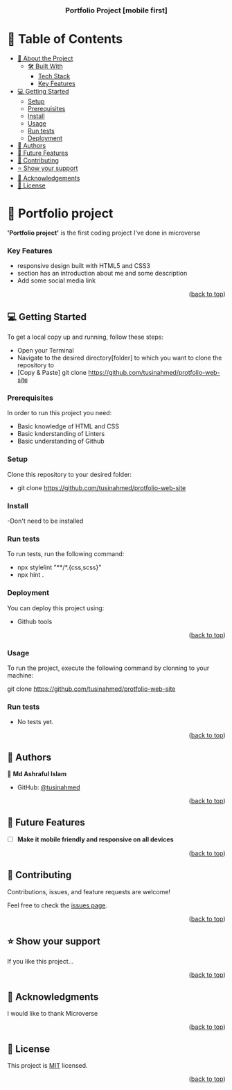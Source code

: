 
# <a name="readme-top"></a>

<div align="center">


  <br/>

  <h3><b>Portfolio Project [mobile first]</b></h3>

</div>



# 📗 Table of Contents

- [📖 About the Project](#about-project)
  - [🛠 Built With](#built-with)
    - [Tech Stack](#tech-stack)
    - [Key Features](#key-features)
- [💻 Getting Started](#getting-started)
  - [Setup](#setup)
  - [Prerequisites](#prerequisites)
  - [Install](#install)
  - [Usage](#usage)
  - [Run tests](#run-tests)
  - [Deployment](#deployment)
- [👥 Authors](#authors)
- [🔭 Future Features](#future-features)
- [🤝 Contributing](#contributing)
- [⭐️ Show your support](#support)
- [🙏 Acknowledgements](#acknowledgements)
- [📝 License](#license)




# 📖 Portfolio project <a name="about-project"></a>



**'Portfolio project'** is the first coding project I've done in microverse

### Key Features <a name="key-features"></a>


- responsive design built with HTML5 and CSS3
- section has an introduction about me and some description
- Add some social media link


<p align="right">(<a href="#readme-top">back to top</a>)</p>

## 💻 Getting Started <a name="getting-started"></a>

To get a local copy up and running, follow these steps:
- Open your Terminal
- Navigate to the desired directory[folder] to which you want to clone the repository to
- [Copy & Paste] git clone https://github.com/tusinahmed/protfolio-web-site

### Prerequisites
In order to run this project you need:

- Basic knowledge of HTML and CSS
- Basic knderstanding of Linters
- Basic understanding of Github

### Setup

Clone this repository to your desired folder:

- git clone  https://github.com/tusinahmed/protfolio-web-site

### Install

-Don't need to be installed


### Run tests

To run tests, run the following command:

- npx stylelint "**/*.{css,scss}"
- npx hint .

### Deployment

You can deploy this project using:

- Github tools

<p align="right">(<a href="#readme-top">back to top</a>)</p>

 
### Usage

To run the project, execute the following command by clonning to your machine:

  git clone https://github.com/tusinahmed/protfolio-web-site


### Run tests

- No tests yet.

<p align="right">(<a href="#readme-top">back to top</a>)</p>



## 👥 Authors <a name="authors"></a>


👤 **Md Ashraful Islam**

- GitHub: [@tusinahmed](https://github.com/tusinahmed)


<p align="right">(<a href="#readme-top">back to top</a>)</p>



## 🔭 Future Features <a name="future-features"></a>


- [ ] **Make it mobile friendly and responsive on all devices**



<p align="right">(<a href="#readme-top">back to top</a>)</p>



## 🤝 Contributing <a name="contributing"></a>

Contributions, issues, and feature requests are welcome!

Feel free to check the [issues page](../../issues/).

<p align="right">(<a href="#readme-top">back to top</a>)</p>



## ⭐️ Show your support <a name="support"></a>



If you like this project...

<p align="right">(<a href="#readme-top">back to top</a>)</p>

<!-- ACKNOWLEDGEMENTS -->

## 🙏 Acknowledgments <a name="acknowledgements"></a>




I would like to thank Microverse


<p align="right">(<a href="#readme-top">back to top</a>)</p>

<!-- FAQ (optional) -->





## 📝 License <a name="license"></a>

This project is [MIT](./MIT.md) licensed.

<p align="right">(<a href="#readme-top">back to top</a>)</p>
